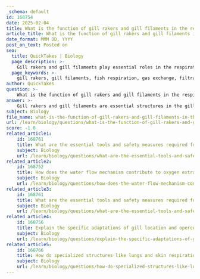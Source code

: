 ```yaml
---
_schema: default
id: 168754
date: 2025-02-04
title: What is the function of gill rakers and gill filaments in the respiratory process?
article_title: What is the function of gill rakers and gill filaments in the respiratory process?
date_format: MMM DD, YYYY
post_on_text: Posted on
seo:
  title: QuickTakes | Biology
  page_description: >-
    Gill rakers and gill filaments play essential roles in the respiratory process of fish, with gill rakers filtering solids and aiding water flow, while gill filaments facilitate efficient gas exchange.
  page_keywords: >-
    gill rakers, gill filaments, fish respiration, gas exchange, filtration, feeding adaptations, counter-current exchange, osmoregulation, water flow, gill arches
author: QuickTakes
question: >-
    What is the function of gill rakers and gill filaments in the respiratory process?
answer: >-
    Gill rakers and gill filaments are essential structures in the gills of fish, each serving distinct functions in the respiratory process.\n\n### Gill Rakers\nGill rakers are bony or cartilaginous projections that extend from the gill arches. Their primary functions include:\n\n1. **Filtration**: Gill rakers act as a strainer, preventing solid particles such as plankton, algae, and detritus from passing through the gills. This filtration is crucial for protecting the delicate gill tissues from potential damage caused by larger food particles.\n\n2. **Feeding Adaptations**: The morphology of gill rakers varies among fish species based on their feeding habits. For instance, piscivorous (fish-eating) fish tend to have shorter, sturdier rakers, while planktivorous (plankton-eating) fish possess fine, feathery rakers that are more effective at capturing tiny prey.\n\n3. **Water Flow Direction**: Gill rakers also help direct the flow of water over the gill filaments, ensuring that the water moves in a manner that maximizes gas exchange efficiency.\n\n### Gill Filaments\nGill filaments are the primary sites for gas exchange in fish. They are thin, thread-like structures that provide a large surface area for the diffusion of gases. Their functions include:\n\n1. **Gas Exchange**: The gill filaments are lined with numerous tiny structures called secondary lamellae, which increase the surface area available for oxygen uptake and carbon dioxide release. This is essential for the fish's respiration, allowing them to extract dissolved oxygen from the water.\n\n2. **Counter-Current Exchange**: The arrangement of blood flow in the gill filaments is designed to maximize oxygen absorption through a counter-current exchange mechanism. This means that the blood flows in the opposite direction to the water passing over the gills, maintaining a gradient that facilitates efficient gas exchange.\n\n3. **Physiological Functions**: Beyond respiration, gill filaments also play roles in osmoregulation and the excretion of ammonia nitrogen, contributing to the overall physiological balance of the fish.\n\nIn summary, while gill rakers primarily function in filtering and protecting the gills during feeding, gill filaments are crucial for the actual process of gas exchange, allowing fish to breathe underwater effectively. Both structures are integral to the overall respiratory system of fish, adapting to their specific ecological niches and feeding strategies.
subject: Biology
file_name: what-is-the-function-of-gill-rakers-and-gill-filaments-in-the-respiratory-process.md
url: /learn/biology/questions/what-is-the-function-of-gill-rakers-and-gill-filaments-in-the-respiratory-process
score: -1.0
related_article1:
    id: 168761
    title: What are the essential tools and safety measures required for fish dissection?
    subject: Biology
    url: /learn/biology/questions/what-are-the-essential-tools-and-safety-measures-required-for-fish-dissection
related_article2:
    id: 168752
    title: How does the water flow mechanism contribute to oxygen extraction in aquatic environments?
    subject: Biology
    url: /learn/biology/questions/how-does-the-water-flow-mechanism-contribute-to-oxygen-extraction-in-aquatic-environments
related_article3:
    id: 168761
    title: What are the essential tools and safety measures required for fish dissection?
    subject: Biology
    url: /learn/biology/questions/what-are-the-essential-tools-and-safety-measures-required-for-fish-dissection
related_article4:
    id: 168756
    title: Explain the specific adaptations of gill location and operculum function in fish.
    subject: Biology
    url: /learn/biology/questions/explain-the-specific-adaptations-of-gill-location-and-operculum-function-in-fish
related_article5:
    id: 168766
    title: How do specialized structures like lungs and skin respiration contribute to respiratory adaptations in aquatic animals?
    subject: Biology
    url: /learn/biology/questions/how-do-specialized-structures-like-lungs-and-skin-respiration-contribute-to-respiratory-adaptations-in-aquatic-animals
---
```


&nbsp;